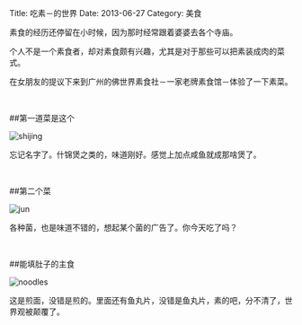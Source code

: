 Title: 吃素－的世界
Date: 2013-06-27
Category: 美食

素食的经历还停留在小时候，因为那时经常跟着婆婆去各个寺庙。

个人不是一个素食者，却对素食颇有兴趣，尤其是对于那些可以把素装成肉的菜式。

在女朋友的提议下来到广州的佛世界素食社－一家老牌素食馆－体验了一下素菜。

<br/>

##第一道菜是这个


![shijing](https://dl.dropboxusercontent.com/s/tqwu9scjuzgmtfj/2013-06-20%2020.07.04.jpg)

忘记名字了。什锦煲之类的，味道刚好。感觉上加点咸鱼就成那啥煲了。


<br/>

##第二个菜

![jun](https://dl.dropboxusercontent.com/s/2v4vfbs9ic7jjty/2013-06-20%2020.10.46.jpg)

各种菌，也是味道不错的，想起某个菌的广告了。你今天吃了吗？

<br/>

##能填肚子的主食

![noodles](https://dl.dropboxusercontent.com/s/yi9dfbxryprhzy8/2013-06-20%2020.25.22.jpg)

这是煎面，没错是煎的。里面还有鱼丸片，没错是鱼丸片，素的吧，分不清了，世界观被颠覆了。

